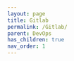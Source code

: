 ```yaml
---
layout: page
title: Gitlab
permalink: /Gitlab/
parent: DevOps
has_children: true
nav_order: 1
---
```

